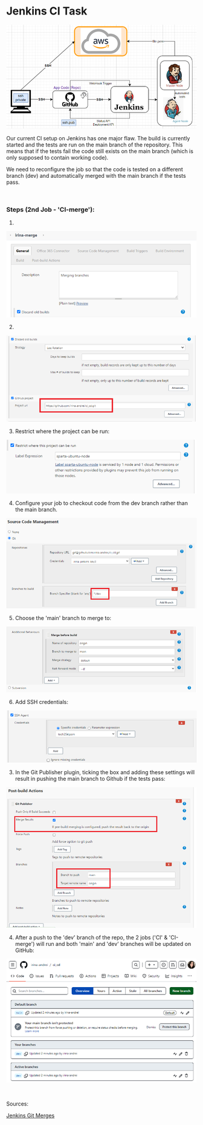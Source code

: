 # Jenkins CI Task

![AltText](Images/diagram.png)

Our current CI setup on Jenkins has one major flaw. The build is currently started and the tests are run on the main branch of the repository. This means that if the tests fail the code still exists on the main branch (which is only supposed to contain working code).

We need to reconfigure the job so that the code is tested on a different branch (dev) and automatically merged with the main branch if the tests pass.

<br>

### Steps (2nd Job - 'CI-merge'):

1. 

![AltText](Images/merge_name_and_discard.png)

2. 

![AltText](Images/github.png)

3. Restrict where the project can be run:

![AltText](Images/restrict.png)

4. Configure your job to checkout code from the dev branch rather than the main branch.

![AltText](Images/branch.png)

5. Choose the 'main' branch to merge to:

![AltText](Images/additional.png)

6. Add SSH credentials:

![AltText](Images/credentials_ssh.png)

3. In the Git Publisher plugin, ticking the box and adding these settings will result in pushing the main branch to Github if the tests pass:

![AltText](Images/git_publisher.png)

4. After a push to the 'dev' branch of the repo, the 2 jobs ('CI' & 'CI-merge') will run and both 'main' and 'dev' branches will be updated on GitHub: 

![AltText](Images/github_branches.png)


<br>

Sources: 

[Jenkins Git Merges](https://andrewtarry.com/posts/jenkins_git_merges/)



